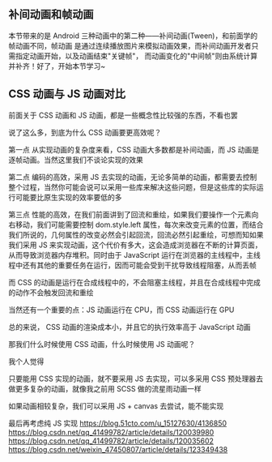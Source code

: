 ## 补间动画和帧动画

本节带来的是 Android 三种动画中的第二种——补间动画(Tween)，和前面学的帧动画不同，帧动画 是通过连续播放图片来模拟动画效果，而补间动画开发者只需指定动画开始，以及动画结束"关键帧"， 而动画变化的"中间帧"则由系统计算并补齐！好了，开始本节学习~

## CSS 动画与 JS 动画对比

前面关于 CSS 动画和 JS 动画，都是一些概念性比较强的东西，不看也罢

说了这么多，到底为什么 CSS 动画要更高效呢？

第一点
从实现动画的复杂度来看，CSS 动画大多数都是补间动画，而 JS 动画是逐帧动画。当然这里我们不谈论实现的效果

第二点
编码的高效，采用 JS 去实现的动画，无论多简单的动画，都需要去控制整个过程，当然你可能会说可以采用一些库来解决这些问题，但是这些库的实际运行可能要比原生实现的效率要低的多

第三点
性能的高效，在我们前面讲到了回流和重绘，如果我们要操作一个元素向右移动，我们可能需要控制 dom.style.left 属性，每次来改变元素的位置，而结合我们所说的，几何属性的改变必然会引起回流，回流必然引起重绘，可想而知如果我们采用 JS 来实现动画，这个代价有多大，这会造成浏览器在不断的计算页面，从而导致浏览器内存堆积。同时由于 JavaScript 运行在浏览器的主线程中，主线程中还有其他的重要任务在运行，因而可能会受到干扰导致线程阻塞，从而丢帧

而 CSS 的动画是运行在合成线程中的，不会阻塞主线程，并且在合成线程中完成的动作不会触发回流和重绘

当然还有一个重要的点：JS 动画运行在 CPU，而 CSS 动画运行在 GPU

总的来说， CSS 动画的渲染成本小，并且它的执行效率高于 JavaScript 动画

那我们什么时候使用 CSS 动画，什么时候使用 JS 动画呢？

我个人觉得

只要能用 CSS 实现的动画，就不要采用 JS 去实现，可以多采用 CSS 预处理器去做更多复杂的动画，就像我之前用 SCSS 做的流星雨动画一样

如果动画相较复杂，我们可以采用 JS + canvas 去尝试，能不能实现

最后再考虑纯 JS 实现
https://blog.51cto.com/u_15127630/4136850
https://blog.csdn.net/qq_41499782/article/details/120039980
https://blog.csdn.net/qq_41499782/article/details/120035602
https://blog.csdn.net/weixin_47450807/article/details/123349438
